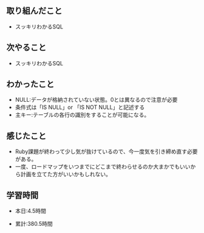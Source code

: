 ## 取り組んだこと
- スッキリわかるSQL


## 次やること
- スッキリわかるSQL

## わかったこと
- NULL:データが格納されていない状態。0とは異なるので注意が必要
- 条件式は「IS NULL」or 「IS NOT NULL」と記述する
- 主キー:テーブルの各行の識別をすることが可能になる。


## 感じたこと
- Ruby課題が終わって少し気が抜けているので、今一度気を引き締め直す必要がある。
- 一度、ロードマップをいつまでにどこまで終わらせるのか大まかでもいいから計画を立てた方がいいかもしれない。

## 学習時間
- 本日:4.5時間

- 累計:380.5時間
